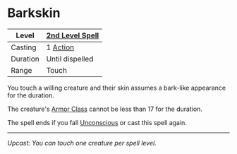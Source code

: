 # Barkskin

| Level    | [2nd Level Spell](2nd%20Level%20Spells.md)                            |
| -------- | --------------------------------------------------------------------- |
| Casting  | 1 [Action](../../../../Game%20Procedures/Core%20Procedures/Action.md) |
| Duration | Until dispelled                                                       |
| Range    | Touch                                                                 |

You touch a willing creature and their skin assumes a bark-like appearance for the duration.

The creature's [Armor Class](../../../../Player%20Characters/Derived%20Statistics/Armor%20Class.md) cannot be less than 17 for the duration.

The spell ends if you fall [Unconscious](../../../../Game%20Procedures/Conditions/Unconscious.md) or cast this spell again.

---
*Upcast: You can touch one creature per spell level.*
